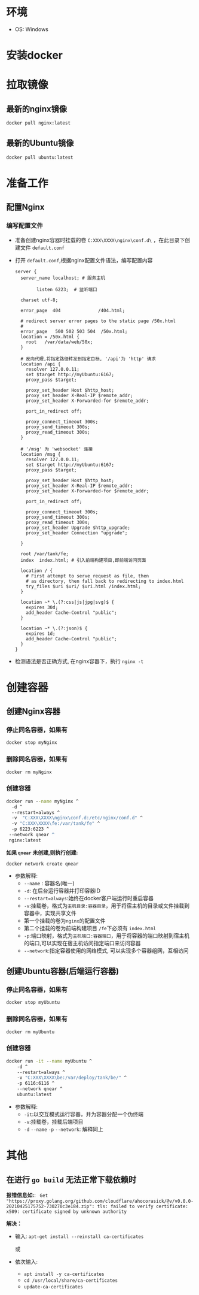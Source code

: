 # 环境

- OS: Windows

# 安装docker

# 拉取镜像

## 最新的nginx镜像

```bat
docker pull nginx:latest
```

## 最新的Ubuntu镜像

```bat
docker pull ubuntu:latest
```



# 准备工作

## 配置Nginx

### 编写配置文件

- 准备创建nginx容器时挂载的卷 `C:XXX\XXXX\nginx\conf.d\` ，在此目录下创建文件 `default.conf` 

- 打开 `default.conf`,根据nginx配置文件语法，编写配置内容

  ```nginx
  server {
    server_name localhost; # 服务主机
  
          listen 6223;  # 监听端口
  
    charset utf-8;
  
    error_page  404              /404.html;
  
    # redirect server error pages to the static page /50x.html
    #
    error_page   500 502 503 504  /50x.html;
    location = /50x.html {
      root   /var/data/web/50x;
    }
  	
    # 反向代理,将指定路径转发到指定目标, '/api'为 'http' 请求
    location /api {
      resolver 127.0.0.11;
      set $target http://myUbuntu:6167;
      proxy_pass $target;
  
      proxy_set_header Host $http_host;
      proxy_set_header X-Real-IP $remote_addr;
      proxy_set_header X-Forwarded-for $remote_addr;
  
      port_in_redirect off;
  
      proxy_connect_timeout 300s;
      proxy_send_timeout 300s;
      proxy_read_timeout 300s;
    }
  	
    # '/msg' 为 'websocket' 连接
    location /msg {
      resolver 127.0.0.11;
      set $target http://myUbuntu:6167;
      proxy_pass $target;
      
      proxy_set_header Host $http_host;
      proxy_set_header X-Real-IP $remote_addr;
      proxy_set_header X-Forwarded-for $remote_addr;
  
      port_in_redirect off;
  
      proxy_connect_timeout 300s;
      proxy_send_timeout 300s;
      proxy_read_timeout 300s;
      proxy_set_header Upgrade $http_upgrade;
      proxy_set_header Connection "upgrade";
  
    }
  
    root /var/tank/fe;
    index  index.html; # 引入前端构建项目,即前端访问页面
  
    location / {
      # First attempt to serve request as file, then
      # as directory, then fall back to redirecting to index.html
      try_files $uri $uri/ $uri.html /index.html;
    }
  
    location ~* \.(?:css|js|jpg|svg)$ {
      expires 30d;
      add_header Cache-Control "public";
    }
  
    location ~* \.(?:json)$ {
      expires 1d;
      add_header Cache-Control "public";
    }
  }
  
  ```

- 检测语法是否正确方式, 在nginx容器下，执行 `nginx -t`

# 创建容器

## 创建Nginx容器

### 停止同名容器，如果有

```bat
docker stop myNginx
```

### 删除同名容器，如果有

```bat
docker rm myNginx
```

### 创建容器

```bat
docker run --name myNginx ^
  -d ^
  --restart=always ^
  -v  "C:XXX\XXXX\nginx\conf.d:/etc/nginx/conf.d" ^
  -v "C:XXX\XXXX\fe:/var/tank/fe" ^
  -p 6223:6223 ^
 --network qnear ^ 
 nginx:latest
```

**如果 `qnear` 未创建,则执行创建:**

```
docker network create qnear
```

- 参数解释:
  - `--name` : 容器名(唯一)
  - `-d`: 在后台运行容器并打印容器ID
  - `--restart=always`:始终在docker客户端运行时重启容器
  -  `-v`:挂载卷，格式为`主机目录:容器目录`，用于将宿主机的目录或文件挂载到容器中，实现共享文件
    - 第一个挂载的卷为`nginx`的配置文件
    - 第二个挂载的卷为前端构建项目 `/fe`下必须有 `index.html`
  - `-p`:端口映射，格式为`主机端口:容器端口`，用于将容器的端口映射到宿主机的端口,可以实现在宿主机访问指定端口来访问容器
  - `--network`:指定容器使用的网络模式, 可以实现多个容器组网，互相访问

## 创建Ubuntu容器(后端运行容器)

### 停止同名容器，如果有

```bat
docker stop myUbuntu
```

### 删除同名容器，如果有

```bat
docker rm myUbuntu
```

### 创建容器

```bat
docker run -it --name myUbuntu ^
	-d ^
	--restart=always ^
	-v "C:XXX\XXXX\be:/var/deploy/tank/be/" ^
	-p 6116:6116 ^
	--network qnear ^
	ubuntu:latest
```

- 参数解释:
  - `-it`:以交互模式运行容器，并为容器分配一个伪终端
  - `-v`:挂载卷，挂载后端项目
  - `-d` `--name` `-p` `--network`: 解释同上

# 其他

## **在进行 `go build` 无法正常下载依赖时**

**报错信息如:**: ` Get "https://proxy.golang.org/github.com/cloudflare/ahocorasick/@v/v0.0.0-20210425175752-730270c3e184.zip": tls: failed to verify certificate: x509: certificate signed by unknown authority`

**解决：**

- 输入: `apt-get install --reinstall ca-certificates`

  或

- 依次输入:

  - `apt install -y ca-certificates`
  - `cd /usr/local/share/ca-certificates`
  - `update-ca-certificates`

